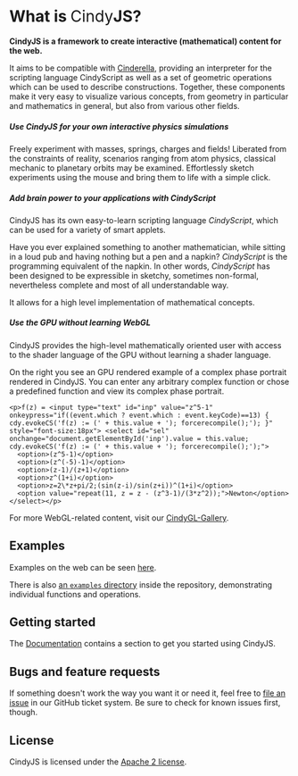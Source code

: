 # What is <span style="font-weight:400">Cindy</span><span style="font-weight:700">JS</span>?

**CindyJS is a framework to create interactive
(mathematical) content for the web.**

It aims to be compatible with [Cinderella](http://cinderella.de/),
providing an interpreter for the scripting language CindyScript
as well as a set of geometric operations which can be used to describe
constructions.
Together, these components make it very easy to visualize various
concepts, from geometry in particular and mathematics in general,
but also from various other fields.

<div class="flex">
  <div id="Bouncer" class="example" style="float:left;"></div>
  <div>
    <h5>Use CindyJS for your own interactive physics simulations</h5>
    Freely experiment with masses, springs, charges
    and fields! Liberated from the constraints of
    reality, scenarios ranging from atom physics,
    classical mechanic to planetary orbits may be
    examined. Effortlessly sketch experiments using
    the mouse and bring them to life with a simple
    click.
  </div>
</div>

<div class="flex">
  <div>
    <h5>Add brain power to your applications with <i>CindyScript</i></h5>
    <p>CindyJS has its own easy-to-learn scripting language <i>CindyScript</i>, which can be used for a variety of smart applets.</p>
    <p>Have you ever explained something to another mathematician, while sitting in
    a loud pub and having nothing but a pen and a napkin?
    <i>CindyScript</i> is the programming equivalent of the napkin. In other words, <i>CindyScript</i> has been designed to be expressible in sketchy, sometimes non-formal, nevertheless complete
    and most of all understandable way.</p>
    <p>It allows for a high level implementation of mathematical concepts.</p>
  </div>
  <div id="Tree" class="example"></div>
</div>


<div class="flex">
  <div id="ComplexPlot" class="example"></div>
  <div>
    <h5>Use the GPU without learning WebGL</h5>
    <p>CindyJS provides the high-level mathematically oriented user with access to the shader language of the GPU without learning a shader language.</p>
    <p>On the right you see an GPU rendered example of a complex phase portrait rendered in CindyJS. You can enter any arbitrary complex function or chose a predefined  function and view its complex phase portrait.</p>

    <p>f(z) = <input type="text" id="inp" value="z^5-1"  onkeypress="if((event.which ? event.which : event.keyCode)==13) { cdy.evokeCS('f(z) := (' + this.value + '); forcerecompile();'); }" style="font-size:18px"> <select id="sel" onchange="document.getElementById('inp').value = this.value; cdy.evokeCS('f(z) := (' + this.value + '); forcerecompile();');">
      <option>(z^5-1)</option>
      <option>(z^(-5)-1)</option>
      <option>(z-1)/(z+1)</option>
      <option>z^(1+i)</option>
      <option>z=2\*z+pi/2;(sin(z-i)/sin(z+i))^(1+i)</option>
      <option value="repeat(11, z = z - (z^3-1)/(3*z^2));">Newton</option>
    </select></p>
  <p>For more WebGL-related content, visit our <a href="/gallery/cindygl/">CindyGL-Gallery</a>.</p>
</div></div>




## Examples

Examples on the web can be seen [here](http://science-to-touch.com/CJS/).

There is also [an `examples` directory](/examples/)
inside the repository, demonstrating individual functions and operations.

## Getting started

The [Documentation](/docs/) contains a section to get you started
using CindyJS.

## Bugs and feature requests

If something doesn't work the way you want it or need it,
feel free to [file an issue](https://github.com/CindyJS/CindyJS/issues)
in our GitHub ticket system.
Be sure to check for known issues first, though.

## License

CindyJS is licensed under the
[Apache 2 license](/license.html).



<script type="text/javascript" src="http://cindyjs.org/dist/latest/Cindy.js"></script>
<script type="text/javascript" src="http://cindyjs.org/dist/latest/CindyGL.js"></script>

<script id="treeinit" type="text/x-cindyscript">
  N = 10;
  forall(0..N-1,
    createimage("tree"+#, 800, 800); //supersampling+greater drawing area
  );
  forall(0..1,
    createimage("out"+#, 800, 800);
  );
  it = 1;
  o1(it) := "tree" + mod(it - 1, N);
  o2(it) := "tree" + mod(floor(it - 2 - (N-3)*random()), N);
  rp() := ((random(), random()) - (.5, .5))*.25;
  
  L = (-4,-2);
  R = (4,-2);
  
  lastsecond = -1;
  cnt = 0;
</script>

<script id="treedraw" type="text/x-cindyscript">
  if(cnt < 10,
    it = mod(it + 1, N);

    f1 = map(A, B, B, C + rp());
    f2 = map(A, B, B, D + rp());
    
    clearimage("tree"+it);
    canvas(L, R, "tree"+it,
      draw(A, B, color->[0,0,0], size->13);
      drawimage(f1*L.homog, f1*R.homog, o1(it), alpha->.55+random()/2);
      drawimage(f2*L.homog, f2*R.homog, o2(it), alpha->.55+random()/2);
    );
  );
  
  m = mod(floor(seconds()),2);
  
  if(floor(seconds()) > lastsecond,
    clearimage("out"+m);
    canvas(L, R, "out"+m, drawimage(L, R, "tree" + it));
    lastsecond = floor(seconds());
    cnt = 0;
  );
  f = (1-cos(mod(seconds(), 1)*pi))*.5; //f = mod(seconds(), 1);
  drawimage(L, R, "out" + m, alpha -> f);
  drawimage(L, R, "out" + (1-m), alpha -> (1-f));
</script>





<script id='init' type='text/x-cindyscript'>
l=[];

</script>

<script id='csmove' type='text/x-cindyscript'>
l=l++[A.xy];
if(length(l)>80,l=apply(2..length(l),l_#));
damp=.95;
al=damp^(length(l));
forall(1..length(l),
draw(l_#,alpha->al,color->(1,.5,.5),size->7*al);
al=al/damp);


</script>






<script id="complexinit" type="text/x-cindyscript">
f(z) := z^5-1;

t0 = seconds();
</script>
<script id="complexdraw" type="text/x-cindyscript">
hsvToRGB(h, s, v) := (
  regional(j, p, q, t, f);
  
  h = (h-floor(h))*6;
  
  j = floor(h);
  f = h - j;
  
  p = 1 - s;
  q = 1 - s*f;
  t = 1 - s*(1-f);

  if(j == 0, [1, t, p],
  if(j == 1, [q, 1, p],
  if(j == 2, [p, 1, t],
  if(j == 3, [p, q, 1],
  if(j == 4, [t, p, 1],
  if(j == 5, [1, p, q]))))))*v
);


time = t0-seconds();


color(z) := ( //what color should be given to a complex number z?
  regional(n, grey1, grey2);
  
  n = 12;
  z = log(z)/2/pi + i*time*.1;
  
  zfract = n*z - floor(n*z); //value of n*z in C mod Z[i]
  
  grey1 = im(zfract);
  grey2 = 1;//re(zfract);
  
  hsvToRGB(im(z), 1., .5+.5*re(sqrt(grey1*grey2)))
);

colorplot(
  z = complex(#);
  color(f(z))
);


</script>


<script type="text/javascript">
  CindyJS({canvasname:"Tree",
              scripts: "tree*",
              geometry:[
                {name:"A", type:"Free", pos:[0, -1.75], color:[1,0,0], pinned:false, size:6, alpha: .3},
                {name:"B", type:"Free", pos:[0, -.8], color:[1,0,0], pinned:false, size:6, alpha: .3},
                {name:"C", type:"Free", pos:[-.34, -.18], color:[1,0,0], pinned:false, size:6, alpha: .3},
                {name:"D", type:"Free", pos:[.34, -.18], color:[1,0,0], pinned:false, size:6, alpha: .3}
              ],
              animation: {autoplay: true},
              ports: [{
                id: "Tree",
                width: 300,
                height: 300,
                transform: [ { visibleRect: [-3, -2.5, 3, 3.5] } ]
              }]
            });
            
            

CindyJS({canvasname:"Bouncer",
            defaultAppearance: {dimDependent: 0.7},
            movescript:"csmove",
            initscript:"init",
            geometry:[
          {name:"A", type:"Free", pos:[-5,5],color:[1,.5,.5]},
          {name:"B", type:"Free", pos:[-9,7],color:[0,0,0],size:3},
          {name:"C", type:"Free", pos:[-7,-8],color:[0,0,0],size:3},
          {name:"D", type:"Free", pos:[7,-8],color:[0,0,0],size:3},
          {name:"E", type:"Free", pos:[9,7],color:[0,0,0],size:3},
          {name:"F", type:"Free", pos:[-3,-4],color:[0,0,0],size:3},
          {name:"G", type:"Free", pos:[1,-2],color:[0,0,0],size:3},
          {name:"a", type:"Segment", args:["B","C"],color:[0,0,0],size:1 },
          {name:"b", type:"Segment", args:["C","D"],color:[0,0,0],size:1 },
          {name:"c", type:"Segment", args:["D","E"],color:[0,0,0],size:1 },
          {name:"d", type:"Segment", args:["F","G"],color:[0,0,0],size:1 }
        ],
            behavior:[
           {behavior:{type:"Environment",gravity:-.2}},
           {name:"A", behavior:{type:"Mass",friction:0.0,vx:0.3}},

           {name:"a", behavior:{type:"Bouncer"}},
           {name:"b", behavior:{type:"Bouncer"}},
           {name:"c", behavior:{type:"Bouncer"}},
           {name:"d", behavior:{type:"Bouncer"}}


           ],
            autoplay: true,
             ports: [{
    id: "Bouncer",
    width: 300,
    height: 300,
    transform: [ { visibleRect: [-10, -10, 10, 10] } ]
  }]
});

var cdy = CindyJS({
  ports: [{
    id: "ComplexPlot",
      width: 300,
      height: 300,
      transform: [ { visibleRect: [-1.5, -1.5, 1.5, 1.5] } ] 
  }],
  scripts: "complex*",
  geometry: [],
  animation: {autoplay: true},
  use: ["CindyGL"]
});


</script>
